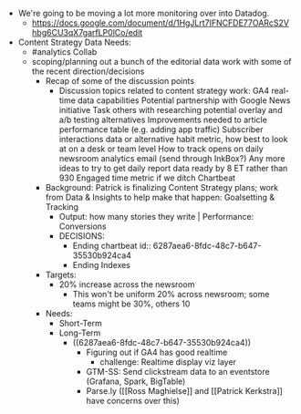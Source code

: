 - We're going to be moving a lot more monitoring over into Datadog.
	- https://docs.google.com/document/d/1HgJLrt7IFNCFDE77OARcS2Vhbg6CU3qX7garfLP0lCo/edit
- Content Strategy Data Needs:
	- #analytics Collab
	- scoping/planning out a bunch of the editorial data work with some of the recent direction/decisions
		- Recap of some of the discussion points
			- Discussion topics related to content strategy work:
			  GA4 real-time data capabilities
			  Potential partnership with Google News initiative
			  Task others with researching potential overlay and a/b testing alternatives
			  Improvements needed to article performance table (e.g. adding app traffic)
			  Subscriber interactions data or alternative habit metric, how best to look at on a desk or team level
			  How to track opens on daily newsroom analytics email (send through InkBox?)
			  Any more ideas to try to get daily report data ready by 8 ET rather than 930
			  Engaged time metric if we ditch Chartbeat
		- Background: Patrick is finalizing Content Strategy plans; work from Data & Insights to help make that happen: Goalsetting & Tracking
			- Output: how many stories they write | Performance: Conversions
			- DECISIONS:
				- Ending chartbeat
				  id:: 6287aea6-8fdc-48c7-b647-35530b924ca4
				- Ending Indexes
		- Targets:
			- 20% increase across the newsroom
				- This won't be uniform 20% across newsroom; some teams might be 30%, others 10
		- Needs:
			- Short-Term
			- Long-Term
				- ((6287aea6-8fdc-48c7-b647-35530b924ca4))
					- Figuring out if GA4 has good realtime
						- challenge: Realtime display viz layer
					- GTM-SS: Send clickstream data to an eventstore (Grafana, Spark, BigTable)
					- Parse.ly ([[Ross Maghielse]] and [[Patrick Kerkstra]] have concerns over this)